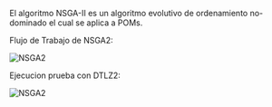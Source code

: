 El algoritmo NSGA-II es un algoritmo evolutivo de ordenamiento no-dominado el cual se aplica a POMs. 

Flujo de Trabajo de NSGA2: 

![NSGA2](https://github.com/amJECC/Mango/assets/74287948/782195ab-c3ae-4966-ae16-53ca10d5defa)

Ejecucion prueba con DTLZ2:

![NSGA2](https://github.com/amJECC/Mango/assets/74287948/1644a0bc-f128-42e4-8e9b-4072151bf758)
